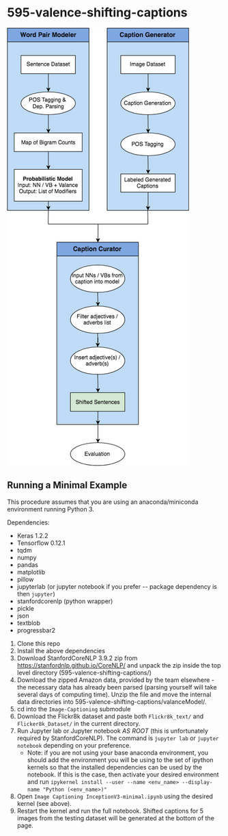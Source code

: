 # 595-valence-shifting-captions



![alt text](https://github.com/eczy/595-valence-shifting-captions/blob/master/projectFlow.png)

## Running a Minimal Example
This procedure assumes that you are using an anaconda/miniconda environment running
Python 3.

Dependencies:
- Keras 1.2.2
- Tensorflow 0.12.1
- tqdm
- numpy
- pandas
- matplotlib
- pillow
- jupyterlab (or jupyter notebook if you prefer -- package dependency is then `jupyter`)
- stanfordcorenlp (python wrapper)
- pickle
- json
- textblob
- progressbar2

1. Clone this repo
2. Install the above dependencies
3. Download StanfordCoreNLP 3.9.2 zip from https://stanfordnlp.github.io/CoreNLP/ and unpack the zip inside the top level directory (595-valence-shifting-captions/)
4. Download the zipped Amazon data, provided by the team elsewhere - the necessary data has already been parsed (parsing yourself will take several days of computing time). Unzip the file and move the internal data directories into 595-valence-shifting-captions/valanceModel/.
5. cd into the `Image-Captioning` submodule
6. Download the Flickr8k dataset and paste both `Flickr8k_text/` and `Flicker8k_Dataset/` in the current directory.
7. Run Jupyter lab or Jupyter notebook *AS ROOT* (this is unfortunately required by StanfordCoreNLP).
The command is `jupyter lab` or `jupyter notebook` depending on your preference.
    - Note: if you are not using your base anaconda environment, you should add the
environment you will be using to the set of ipython kernels so that the installed
dependencies can be used by the notebook. If this is the case, then activate your desired environment and run
`ipykernel install --user --name <env_name> --display-name "Python (<env_name>)"`
8. Open `Image Captioning InceptionV3-minimal.ipynb` using the desired kernel (see above).
9. Restart the kernel and run the full notebook. Shifted captions for 5 images from
the testing dataset will be generated at the bottom of the page.
